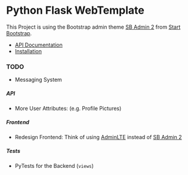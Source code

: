 # Python Flask WebTemplate
This Project is using the Bootstrap admin theme [SB Admin 2](https://startbootstrap.com/template-overviews/sb-admin-2/) 
from [Start Bootstrap](https://startbootstrap.com).

* [API Documentation](./docs/API.md)
* [Installation](./docs/INSTALL.md)


### TODO
* Messaging System

##### API
* More User Attributes: (e.g. Profile Pictures)

##### Frontend
* Redesign Frontend: Think of using [AdminLTE](https://adminlte.io/themes/AdminLTE/index2.html) instead of [SB Admin 2](https://startbootstrap.com/template-overviews/sb-admin-2/)

##### Tests
* PyTests for the Backend (`views`)
